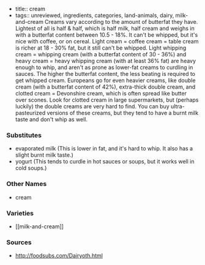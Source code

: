 - title:: cream
- tags:: unreviewed, ingredients, categories, land-animals, dairy, milk-and-cream
Creams vary according to the amount of butterfat they have. Lightest of all is half & half, which is half milk, half cream and weighs in with a butterfat content between 10.5 - 18%. It can't be whipped, but it's nice with coffee, or on cereal. Light cream = coffee cream = table cream is richer at 18 - 30% fat, but it still can't be whipped. Light whipping cream = whipping cream (with a butterfat content of 30 - 36%) and heavy cream = heavy whipping cream (with at least 36% fat) are heavy enough to whip, and aren't as prone as lower-fat creams to curdling in sauces. The higher the butterfat content, the less beating is required to get whipped cream. Europeans go for even heavier creams, like double cream (with a butterfat content of 42%), extra-thick double cream, and clotted cream = Devonshire cream, which is often spread like butter over scones. Look for clotted cream in large supermarkets, but (perhaps luckily) the double creams are very hard to find. You can buy ultra-pasteurized versions of these creams, but they tend to have a burnt milk taste and don't whip as well.

### Substitutes
* evaporated milk (This is lower in fat, and it's hard to whip. It also has a slight burnt milk taste.)
* yogurt (This tends to curdle in hot sauces or soups, but it works well in cold soups.)

### Other Names

* cream

### Varieties

* [[milk-and-cream]]

### Sources
* http://foodsubs.com/Dairyoth.html

